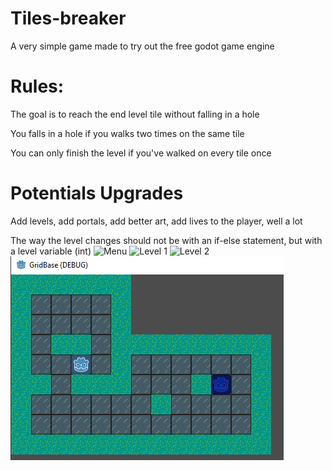 # Tiles-breaker
A very simple game made to try out the free godot game engine
# Rules:
The goal is to reach the end level tile without falling in a hole

You falls in a hole if you walks two times on the same tile

You can only finish the level if you've walked on every tile once

# Potentials Upgrades
Add levels, add portals, add better art, add lives to the player, well a lot

The way the level changes should not be with an if-else statement, but with a level variable (int)
![Menu](https://github.com/letigredununavu/Tiles-breaker/tree/main/gridBaseGodot/images/Godot1.png)
![Level 1](https://github.com/letigredununavu/Tiles-breaker/tree/main/gridBaseGodot/images/2.png)
![Level 2](https://github.com/letigredununavu/Tiles-breaker/tree/main/gridBaseGodot/images/Godot3.png)
![Level 3](gridBaseGodot/images/Godot4.png)
